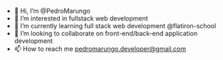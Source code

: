 - 👋 Hi, I’m @PedroMarungo
- 👀 I’m interested in fullstack web development
- 🌱 I’m currently learning full stack web development @flatiron-school
- 💞️ I’m looking to collaborate on front-end/back-end application development
- 📫 How to reach me pedromarungo.developer@gmail.com

<!---
PedroMarungo/PedroMarungo is a ✨ special ✨ repository because its `README.md` (this file) appears on your GitHub profile.
You can click the Preview link to take a look at your changes.
--->
